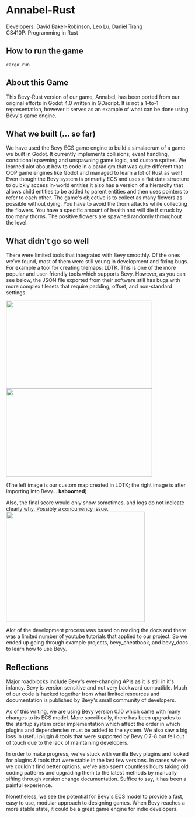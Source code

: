 # Annabel-Rust
Developers: David Baker-Robinson, Leo Lu, Daniel Trang  
CS410P: Programming in Rust  

## How to run the game
```
cargo run
```
## About this Game  
This Bevy-Rust version of our game, Annabel, has been ported from our original efforts in Godot 4.0 written in GDscript. It is not a 1-to-1 representation, however it serves as an example of what can be done using Bevy's game engine.

## What we built (... so far)
We have used the Bevy ECS game engine to build a simalacrum of a game we built in Godot. It currently implements
collisions, event handling, conditional spawning and unspawning game logic, and custom sprites. We learned alot 
about how to code in a paradigm that was quite different that OOP game engines like Godot and managed to 
learn a lot of Rust as well! Even though the Bevy system is primarily ECS and uses a flat data structure to quickly access
in-world entities it also has a version of a hierarchy that allows child entities to be added to parent entities and
then uses pointers to refer to each other. The game's objective is to collect as many flowers as possible without
dying. You have to avoid the thorn attacks while collecting the flowers. You have a specific amount of health
and will die if struck by too many thorns. The positive flowers are spawned randomly throughout the level.

## What didn't go so well
There were limited tools that integrated with Bevy smoothly. Of the ones we've found, most of them were still young in development and fixing bugs. For example a tool for creating tilemaps: LDTK. This is one of the more popular and user-friendly tools which supports Bevy. However, as you can see below, the JSON file exported from their software still has bugs with more complex tilesets that require padding, offset, and non-standard settings.   

<img src="https://i.ibb.co/XWwbD6V/expected.png" width="400" height="240">  
<img src="https://i.ibb.co/bPYgJbc/shattered.png" width="400" height="240">  

(The left image is our custom map created in LDTK; the right image is after importing into Bevy... **kaboomed**)

Also, the final score would only show sometimes, and logs do not indicate clearly why. Possibly a concurrency issue.
<img src="https://media.discordapp.net/attachments/1067002426957254657/1119165111244951663/image.png?width=1136&height=905" width="380" height="300">

Alot of the development process was based on reading the docs and there was a limited number of youtube tutorials that
applied to our project. So we ended up going through example projects, bevy_cheatbook, and bevy_docs to learn
how to use Bevy.

## Reflections  
Major roadblocks include Bevy's ever-changing APIs as it is still in it's infancy. Bevy is version sensitive and not very backward compatible. Much of our code is hacked together from what limited resources and documentation is published by Bevy's small community of developers.

As of this writing, we are using Bevy version 0.10 which came with many changes to its ECS model. More specifically, there has been upgrades to the startup system order implementation which affect the order in which plugins and dependencies must be added to the system. We also saw a big loss in useful plugin & tools that were supported by Bevy 0.7-8 but fell out of touch due to the lack of maintaining developers. 

In order to make progress, we've stuck with vanilla Bevy plugins and looked for plugins & tools that were stable in the last few versions. In cases where we couldn't find better options, we've also spent countless hours taking old coding patterns and upgrading them to the latest methods by manually sifting through version change documentation. Suffice to say, it has been a painful experience.

Nonetheless, we see the potential for Bevy's ECS model to provide a fast, easy to use, modular approach to designing games. When Bevy reaches a more stable state, it could be a great game engine for indie developers.